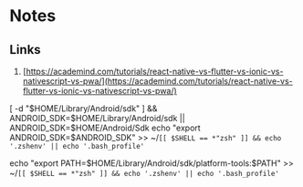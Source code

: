 # Notes

## Links
1. [https://academind.com/tutorials/react-native-vs-flutter-vs-ionic-vs-nativescript-vs-pwa/](https://academind.com/tutorials/react-native-vs-flutter-vs-ionic-vs-nativescript-vs-pwa/)


[ -d "$HOME/Library/Android/sdk" ] && ANDROID_SDK=$HOME/Library/Android/sdk || ANDROID_SDK=$HOME/Android/Sdk
echo "export ANDROID_SDK=$ANDROID_SDK" >> ~/`[[ $SHELL == *"zsh" ]] && echo '.zshenv' || echo '.bash_profile'`

echo "export PATH=$HOME/Library/Android/sdk/platform-tools:\$PATH" >> ~/`[[ $SHELL == *"zsh" ]] && echo '.zshenv' || echo '.bash_profile'`
